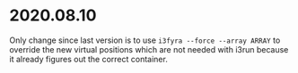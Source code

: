 # 2020.08.10

Only change since last version is to use
`i3fyra --force --array ARRAY` to override the
new virtual positions which are not needed with
i3run because it already figures out the correct
container.
